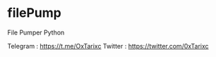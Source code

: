 # filePump
File Pumper Python

Telegram : https://t.me/OxTarixc
Twitter : https://twitter.com/0xTarixc
